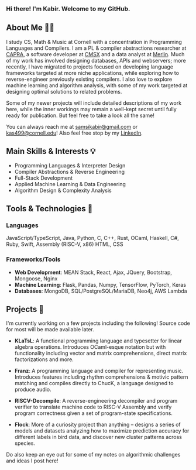 ### Hi there! I'm Kabir. Welcome to my GitHub.

## About Me 👋🏼
I study CS, Math & Music at Cornell with a concentration in Programming Languages and Compilers. I am a PL \& compiler abstractions researcher at [CAPRA](https://capra.cs.cornell.edu/), a software developer at [CMSX](https://www.cs.cornell.edu/projects/cms/cmsx/) and a data analyst at [Merlin](https://merlin.allaboutbirds.org/). Much of my work has involved designing databases, APIs and webservers; more recently, I have migrated to projects focused on developing language frameworks targeted at more niche applications, while exploring how to reverse-engineer previously existing compilers. I also love to explore machine learning and algorithm analysis, with some of my work targeted at designing optimal solutions to related problems.

Some of my newer projects will include detailed descriptions of my work here, while the inner workings may remain a well-kept secret until fully ready for publication. But feel free to take a look all the same!

You can always reach me at [samsikabir@gmail.com](mailto:samsikabir@gmail.com) or [kas499@cornell.edu](mailto:kas499@cornell.edu)! Also feel free stop by my [LinkedIn](https://www.linkedin.com/in/kabir-samsi/).

## Main Skills & Interests 💡
- Programming Languages & Interpreter Design
- Compiler Abstractions & Reverse Engineering
- Full-Stack Development
- Applied Machine Learning \& Data Engineering
- Algorithm Design \& Complexity Analysis
  
## Tools & Technologies 🔧
  ### Languages
  JavaScript/TypeScript, Java, Python, C, C++, Rust, OCaml, Haskell, C#, Ruby, Swift, Assembly (RISC-V, x86) HTML, CSS

### Frameworks/Tools
  - **Web Development**: MEAN Stack, React, Ajax, JQuery, Bootstrap, Mongoose, Nginx
  - **Machine Learning**: Flask, Pandas, Numpy, TensorFlow, PyTorch, Keras
  - **Databases**: MongoDB, SQL/PostgreSQL/MariaDB, Neo4j, AWS Lambda

## Projects 🌱
I'm currently working on a few projects including the following! Source code for most will be made available later.
- **KLaTsL**: A functional programming language and typesetter for linear algebra operations. Introduces OCaml-esque notation but with functionality including vector and matrix comprehensions, direct matrix factorizations and more.

- **Franz**: A programming language and compiler for representing music. Introduces features including rhythm comprehensions & motivic pattern matching and compiles directly to ChucK, a language designed to produce audio.

- **RISCV-Decompile**: A reverse-engineering decompiler and program verifier to translate machine code to RISC-V Assembly and verify program correctness given a set of program-state specifications.

- **Flock**: More of a curiosity project than anything – designs a series of models and datasets analyzing how to maximize prediction accuracy for different labels in bird data, and discover new cluster patterns across species.

Do also keep an eye out for some of my notes on algorithmic challenges and ideas I post here!
